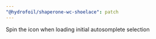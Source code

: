```yaml
---
"@hydrofoil/shaperone-wc-shoelace": patch
---
```


Spin the icon when loading initial autosomplete selection
